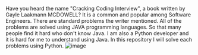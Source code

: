 
Have you heard the name "Cracking Coding Interview", a book written by Gayle Laakmann MCDOWELL? 
It is a common and popular among Software Engineers. There are standard problems the writer mentioned. All of the problems are solved using JAVA programming languages.
So that many people find it hard who don't know Java. I am also a Python developer and it is  hard for me to understand using Java.
In this repository I will solve each problems using Python.
![image](https://github.com/riaz-khan-16/189_problems_of_Cracking_Coding_Interview_Book/assets/63443462/27d967ab-dae4-49df-a86d-9d2acc602085)
